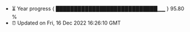 - ⏳ Year progress { ████████████████████████████▁▁ } 95.80 %
- ⏰ Updated on Fri, 16 Dec 2022 16:26:10 GMT

